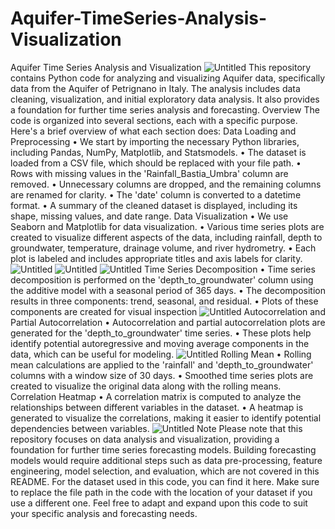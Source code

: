 # Aquifer-TimeSeries-Analysis-Visualization
Aquifer Time Series Analysis and Visualization
![Untitled](https://github.com/stevengash/Aquifer-TimeSeries-Analysis-Visualization/assets/99188129/cdfa4b29-335f-46b4-aaa8-af88b8714e81)
This repository contains Python code for analyzing and visualizing Aquifer data, specifically data from the Aquifer of Petrignano in Italy. The analysis includes data cleaning, visualization, and initial exploratory data analysis. It also provides a foundation for further time series analysis and forecasting.
Overview
The code is organized into several sections, each with a specific purpose. Here's a brief overview of what each section does:
Data Loading and Preprocessing
•	We start by importing the necessary Python libraries, including Pandas, NumPy, Matplotlib, and Statsmodels.
•	The dataset is loaded from a CSV file, which should be replaced with your file path.
•	Rows with missing values in the 'Rainfall_Bastia_Umbra' column are removed.
•	Unnecessary columns are dropped, and the remaining columns are renamed for clarity.
•	The 'date' column is converted to a datetime format.
•	A summary of the cleaned dataset is displayed, including its shape, missing values, and date range.
Data Visualization
•	We use Seaborn and Matplotlib for data visualization.
•	Various time series plots are created to visualize different aspects of the data, including rainfall, depth to groundwater, temperature, drainage volume, and river hydrometry.
•	Each plot is labeled and includes appropriate titles and axis labels for clarity.
![Untitled](https://github.com/stevengash/Aquifer-TimeSeries-Analysis-Visualization/assets/99188129/acfda27b-4427-40c9-b6fa-e95fbf1cbf48)
![Untitled](https://github.com/stevengash/Aquifer-TimeSeries-Analysis-Visualization/assets/99188129/26f4e981-dbff-4029-b170-5877506197f2)
![Untitled](https://github.com/stevengash/Aquifer-TimeSeries-Analysis-Visualization/assets/99188129/f527ab55-8e26-4545-8e9a-db9e776a594f)
Time Series Decomposition
•	Time series decomposition is performed on the 'depth_to_groundwater' column using the additive model with a seasonal period of 365 days.
•	The decomposition results in three components: trend, seasonal, and residual.
•	Plots of these components are created for visual inspection
![Untitled](https://github.com/stevengash/Aquifer-TimeSeres-Analysis-Visualization/assets/99188129/fb7fc21e-5038-4e46-9046-d14c3e02f8e2)
Autocorrelation and Partial Autocorrelation
•	Autocorrelation and partial autocorrelation plots are generated for the 'depth_to_groundwater' time series.
•	These plots help identify potential autoregressive and moving average components in the data, which can be useful for modeling.
![Untitled](https://github.com/stevengash/Aquifer-TimeSeries-Analysis-Visualization/assets/99188129/444c6f20-0dd2-4553-b066-803a239df325)
Rolling Mean
•	Rolling mean calculations are applied to the 'rainfall' and 'depth_to_groundwater' columns with a window size of 30 days.
•	Smoothed time series plots are created to visualize the original data along with the rolling means.
Correlation Heatmap
•	A correlation matrix is computed to analyze the relationships between different variables in the dataset.
•	A heatmap is generated to visualize the correlations, making it easier to identify potential dependencies between variables.
![Untitled](https://github.com/stevengash/Aquifer-TimeSeries-Analysis-Visualization/assets/99188129/0de53a8f-c222-4b36-88b9-6ad76bea7236)
Note
Please note that this repository focuses on data analysis and visualization, providing a foundation for further time series forecasting models. Building forecasting models would require additional steps such as data pre-processing, feature engineering, model selection, and evaluation, which are not covered in this README.
For the dataset used in this code, you can find it here. Make sure to replace the file path in the code with the location of your dataset if you use a different one.
Feel free to adapt and expand upon this code to suit your specific analysis and forecasting needs.


